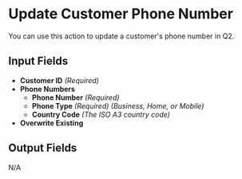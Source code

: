 # Update Customer Phone Number

You can use this action to update a customer's phone number in Q2.

## Input Fields

- **Customer ID** *(Required)*
- **Phone Numbers**
  - **Phone Number** *(Required)*
  - **Phone Type** *(Required)* *(Business, Home, or Mobile)*
  - **Country Code** *(The ISO A3 country code)*
- **Overwrite Existing**

## Output Fields

N/A
